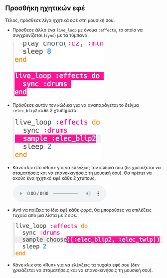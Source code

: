 ## Προσθήκη ηχητικών εφέ

Τέλος, πρόσθεσε λίγα ηχητικά εφέ στη μουσική σου.

+ Πρόσθεσε άλλο ένα `live_loop` με όνομα `:effects`, το οποίο να συγχρονίζεται (`sync`) με τα τύμπανα.
    
    ![στιγμιότυπο οθόνης](images/dj-effects-loop.png)

+ Πρόσθεσε αυτόν τον κώδικα για να αναπαράγεται το δείγμα `:elec_blip2` κάθε 2 χτυπήματα.
    
    ![στιγμιότυπο οθόνης](images/dj-effects-sample.png)

+ Κάνε κλικ στο «Run» για να ελέγξεις τον κώδικά σου (δε χρειάζεται να σταματήσεις και να επανεκκινήσεις τη μουσική σου). Θα πρέπει να ακούς ένα ηχητικό εφέ κάθε 2 χτύπους.
    
    <div id="audio-preview" class="pdf-hidden">
      <audio controls preload> <source src="resources/noises.mp3" type="audio/mpeg"> Το πρόγραμμα περιήγησης σου δεν υποστηρίζει αυτό το <code>ηχητικό</code> στοιχείο. </audio>
    </div>
+ Αντί να παίζεις το ίδιο εφέ κάθε φορά, θα μπορούσες να επιλέξεις τυχαία από μια λίστα με 2 εφέ.
    
    ![στιγμιότυπο οθόνης](images/dj-effects-sample-choose.png)

+ Κάνε κλικ στο «Run» για να ελέγξεις τα τυχαία εφέ σου (δεν χρειάζεται να σταματήσεις και να επανεκκινήσεις τη μουσική σου).